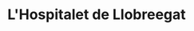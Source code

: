 ---
title: L'Hospitalet de Llobreegat
url: /lhospitalet-de-llobreegat/
latitude: 41.359
longitude: 2.129
---